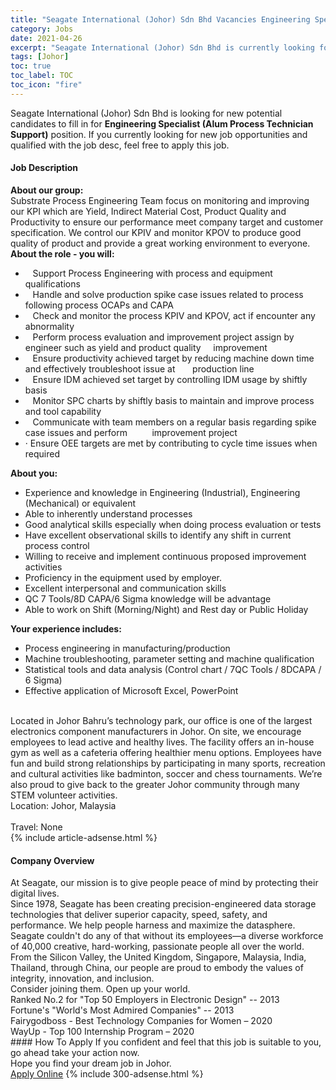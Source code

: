 ```yaml
---
title: "Seagate International (Johor) Sdn Bhd Vacancies Engineering Specialist (Alum Process Technician Support)" 
category: Jobs 
date: 2021-04-26 
excerpt: "Seagate International (Johor) Sdn Bhd is currently looking for suitable person to fill in the Engineering Specialist (Alum Process Technician Support) which based in Johor" 
tags: [Johor] 
toc: true 
toc_label: TOC 
toc_icon: "fire" 
--- 
```


<p>Seagate International (Johor) Sdn Bhd is looking for new potential candidates to fill in for <b>Engineering Specialist (Alum Process Technician Support)</b> position. If you currently looking for new job opportunities and qualified with the job desc, feel free to apply this job.
</p><div><div><h4>Job Description</h4></div><div><div><span><div><div><div><strong>About our group:</strong></div><div>Substrate Process Engineering Team focus on monitoring and improving our KPI which are Yield, Indirect Material Cost, Product Quality and Productivity to ensure our performance meet company target and customer specification. We control our KPIV and monitor KPOV to produce good quality of product and provide a great working environment to everyone.</div><div><strong>About the role - you will:</strong></div><ul><li>&#160; &#160;Support Process Engineering with process and equipment qualifications</li><li>&#160; &#160;Handle and solve production spike case issues related to process following process OCAPs and CAPA</li><li>&#160; &#160;Check and monitor the process KPIV and KPOV, act if encounter any abnormality</li><li>&#160; &#160;Perform process evaluation and improvement project assign by engineer such as yield and product quality&#160; &#160; &#160;improvement</li><li>&#160; &#160;Ensure productivity achieved target by reducing machine down time and effectively troubleshoot issue at&#160; &#160; &#160; &#160;production line</li><li>&#160; &#160;Ensure IDM achieved set target by controlling IDM usage by shiftly basis</li><li>&#160; &#160;Monitor SPC charts by shiftly basis to maintain and improve process and tool capability</li><li>&#160; &#160;Communicate with team members on a regular basis regarding spike case issues and perform&#160; &#160;&#160;&#160; &#160; &#160;&#160;improvement project</li><li>&#183; Ensure OEE targets are met by contributing to cycle time issues when required</li></ul><div><strong>About you:</strong></div><ul><li>Experience and knowledge in Engineering (Industrial), Engineering (Mechanical) or equivalent</li><li>Able to inherently understand processes</li><li>Good analytical skills especially when doing process evaluation or tests</li><li>Have excellent observational skills to identify any shift in current process control</li><li>Willing to receive and implement continuous proposed improvement activities</li><li>Proficiency in the equipment used by employer.</li><li>Excellent interpersonal and communication skills</li><li>QC 7 Tools/8D CAPA/6 Sigma knowledge will be advantage</li><li>Able to work on Shift (Morning/Night) and Rest day or Public Holiday</li></ul><div><strong>Your experience includes:</strong></div><ul><li>Process engineering in manufacturing/production</li><li>Machine troubleshooting, parameter setting and machine qualification</li><li>Statistical tools and data analysis (Control chart / 7QC Tools / 8DCAPA / 6 Sigma)</li><li>Effective application of Microsoft Excel, PowerPoint</li></ul><div><br>Located in Johor Bahru&#8217;s technology park, our office is one of the largest electronics component manufacturers in Johor. On site, we encourage employees to lead active and healthy lives. The facility offers an in-house gym as well as a cafeteria offering healthier menu options. Employees have fun and build strong relationships by participating in many sports, recreation and cultural activities like badminton, soccer and chess tournaments. We&#8217;re also proud to give back to the greater Johor community through many STEM volunteer activities.</div><div>Location: Johor, Malaysia</div><div><br>Travel: None</div></div></div></span></div></div></div> 
{% include article-adsense.html %} 
<div><div><h4>Company Overview</h4></div><div><div><span><div><div>
	At Seagate, our mission is to give people peace of mind by protecting their digital lives.<br>
	Since 1978, Seagate has been creating precision-engineered data storage technologies that deliver superior capacity, speed, safety, and performance. We help people harness and maximize the datasphere.<br>
	Seagate couldn't do any of that without its employees&#8212;a diverse workforce of 40,000 creative, hard-working, passionate people all over the world. From the Silicon Valley, the United Kingdom, Singapore, Malaysia, India, Thailand, through China, our people are proud to embody the values of integrity, innovation, and inclusion.
	<div>
		Consider joining them. Open up your world.</div>
<div>
		Ranked No.2 for "Top 50 Employers in Electronic Design" -- 2013<br>
		Fortune's "World's Most Admired Companies" -- 2013</div>
	Fairygodboss - Best Technology Companies for Women &#8211; 2020<br>
	WayUp - Top 100 Internship Program &#8211; 2020</div></div></span></div></div></div> 
#### How To Apply 
If you confident and feel that this job is suitable to you, go ahead take your action now. <br/> 
Hope you find your dream job in Johor. <br/> 
<a href="https://www.jobstreet.com.my/en/job/engineering-specialist-alum-process-technician-support-4549047?jobId=jobstreet-my-job-4549047&" class="btn btn--info" target="_blank" rel="nofollow noopenner">Apply Online</a> 
{% include 300-adsense.html %} 
